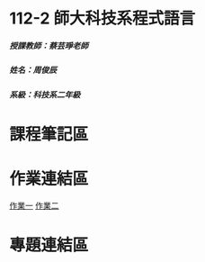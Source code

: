 # 112-2 師大科技系程式語言
##### 授課教師：蔡芸琤老師
##### 姓名：周俊辰
##### 系級：科技系二年級
# 課程筆記區
# 作業連結區
<a href="https://github.com/giraffe10884/112-2-/blob/main/hw01.ipynb">作業一</a>
<a href="https://github.com/giraffe10884/112-2-/blob/main/hw02.ipynb">作業二</a>
# 專題連結區
